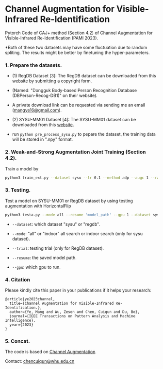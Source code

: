 # Channel Augmentation for Visible-Infrared Re-Identification 
Pytorch Code of CAJ+ method (Section 4.2) of Channel Augmentation for Visible-Infrared Re-Identification (PAMI 2023). 

*Both of these two datasets may have some fluctuation due to random spliting. The results might be better by finetuning the hyper-parameters. 

### 1. Prepare the datasets.

- (1) RegDB Dataset [3]: The RegDB dataset can be downloaded from this [website](http://dm.dongguk.edu/link.html) by submitting a copyright form.

- (Named: "Dongguk Body-based Person Recognition Database (DBPerson-Recog-DB1)" on their website). 

- A private download link can be requested via sending me an email (mangye16@gmail.com). 

- (2) SYSU-MM01 Dataset [4]: The SYSU-MM01 dataset can be downloaded from this [website](http://isee.sysu.edu.cn/project/RGBIRReID.htm).

- run `python pre_process_sysu.py` to pepare the dataset, the training data will be stored in ".npy" format.

### 2. Weak-and-Strong Augmentation Joint Training (Section 4.2).
Train a model by
```bash
python3 train_ext.py --dataset sysu --lr 0.1 --method adp --augc 1 --rande 0.5 --alpha 1 --square 1 --gamma 1 --gpu 1
```


### 3. Testing.

Test a model on SYSU-MM01 or RegDB dataset by using testing augmentation with HorizontalFlip
```bash
python3 testa.py --mode all --resume 'model_path' --gpu 1 --dataset sysu
```
- `--dataset`: which dataset "sysu" or "regdb".

- `--mode`: "all" or "indoor" all search or indoor search (only for sysu dataset).

- `--trial`: testing trial (only for RegDB dataset).

- `--resume`: the saved model path.

- `--gpu`:  which gpu to run.

### 4. Citation

Please kindly cite this paper in your publications if it helps your research:
```
@article{ye2023channel,
  title={Channel Augmentation for Visible-Infrared Re-Identification.},
  author={Ye, Mang and Wu, Zesen and Chen, Cuiqun and Du, Bo},
  journal={IEEE Transactions on Pattern Analysis and Machine Intelligence},
  year={2023}
}
```

###  5. Concat.

The code is based on [Channel Augmentation](https://github.com/mangye16/Cross-Modal-Re-ID-baseline/tree/master/ICCV21_CAJ).

Contact: chencuiqun@whu.edu.cn
